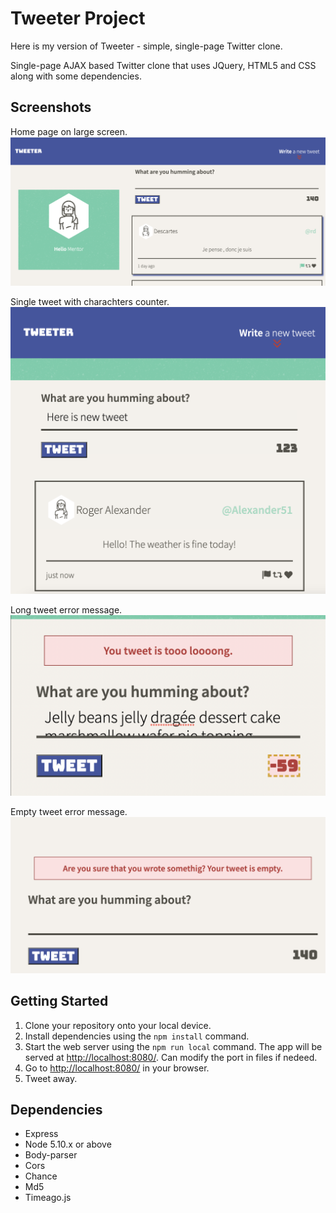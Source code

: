 # Tweeter Project

Here is my version of Tweeter - simple, single-page Twitter clone.

Single-page AJAX based Twitter clone that uses JQuery, HTML5 and CSS along with some dependencies.

## Screenshots

Home page on large screen.
!["Screenshot of starting page"](https://github.com/OlgaShilenkova/tweeter-copy/blob/master/docs/starting-page.png)

Single tweet with charachters counter.
!["Screenshot of one tweet"](https://github.com/OlgaShilenkova/tweeter-copy/blob/master/docs/tweet-box.png)

Long tweet error message.
!["Long tweet error"](https://github.com/OlgaShilenkova/tweeter-copy/blob/master/docs/long-tweet.png?raw=true)

Empty tweet error message.
!["Empty tweet error"](https://github.com/OlgaShilenkova/tweeter-copy/blob/master/docs/empty-tweet.png?raw=true)

## Getting Started

1. Clone your repository onto your local device.
2. Install dependencies using the `npm install` command.
3. Start the web server using the `npm run local` command.
   The app will be served at <http://localhost:8080/>. Can modify the port in files if nedeed.
4. Go to <http://localhost:8080/> in your browser.
5. Tweet away.

## Dependencies

- Express
- Node 5.10.x or above
- Body-parser
- Cors
- Chance
- Md5
- Timeago.js
